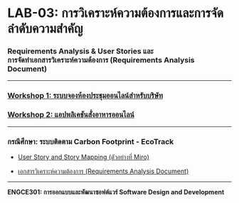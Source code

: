 # LAB-03: การวิเคราะห์ความต้องการและการจัดลำดับความสำคัญ
### Requirements Analysis & User Stories และ <br> การจัดทำเอกสารวิเคราะห์ความต้องการ (Requirements Analysis Document)

---

### [Workshop 1: ระบบจองห้องประชุมออนไลน์สำหรับบริษัท](meeting-room)

### [Workshop 2: แอปพลิเคชันสั่งอาหารออนไลน์](food-delivery)

---
### กรณีศึกษา: ระบบติดตาม Carbon Footprint - EcoTrack

 * [User Story and Story Mapping (ตัวอย่างที่ Miro)](https://miro.com/app/board/uXjVJQ1rX7s=/?share_link_id=901405620045)

 * [เอกสารวิเคราะห์ความต้องการ (Requirements Analysis Document)](case-study)

---
**ENGCE301: การออกแบบและพัฒนาซอฟต์แวร์ Software Design and Development**

